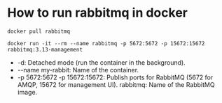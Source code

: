 # How to run rabbitmq in docker
`docker pull rabbitmq`

`docker run -it --rm --name rabbitmq -p 5672:5672 -p 15672:15672 rabbitmq:3.13-management`
- -d: Detached mode (run the container in the background).
- --name my-rabbit: Name of the container.
- -p 5672:5672 -p 15672:15672: Publish ports for RabbitMQ (5672 for AMQP, 15672 for management UI).
rabbitmq: Name of the RabbitMQ image.